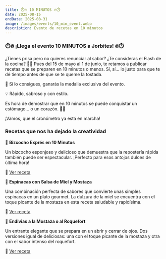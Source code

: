 ```yaml
---
title: ⏱️🔥 10 MINUTOS 🔥⏱️
date: 2025-08-15
endDate: 2025-08-31
image: /images/events/10_min_event.webp
description: Evento de recetas en 10 minutos
---
```


### ⏱️🔥 ¡Llega el evento 10 MINUTOS a Jorbites! 🔥⏱️

¿Tienes prisa pero no quieres renunciar al sabor? ¿Te consideras el Flash de la cocina? 💨🍳
Pues del 15 de mayo al 1 de junio, te retamos a publicar recetas que se preparen en 10 minutos o menos. Sí, sí… lo justo para que te dé tiempo antes de que se te queme la tostada.

🥇 Si lo consigues, ganarás la medalla exclusiva del evento.

💡 Rápido, sabroso y con estilo.

Es hora de demostrar que en 10 minutos se puede conquistar un estómago… o un corazón. 🥑💘

¡Vamos, que el cronómetro ya está en marcha!

### Recetas que nos ha dejado la creatividad

🎯 **Bizcocho Exprés en 10 Minutos**

Un bizcocho esponjoso y delicioso que demuestra que la repostería rápida también puede ser espectacular. ¡Perfecto para esos antojos dulces de última hora!

📎 [Ver receta](https://jorbites.com/recipes/682604558335d56e3806850f)

🥬 **Espinacas con Salsa de Miel y Mostaza**

Una combinación perfecta de sabores que convierte unas simples espinacas en un plato gourmet. La dulzura de la miel se encuentra con el toque picante de la mostaza en esta receta saludable y rapidísima.

📎 [Ver receta](https://jorbites.com/recipes/6832af30e602382f2fac259a)

🌿 **Endivias a la Mostaza o al Roquefort**

Un entrante elegante que se prepara en un abrir y cerrar de ojos. Dos versiones igual de deliciosas: una con el toque picante de la mostaza y otra con el sabor intenso del roquefort.

📎 [Ver receta](https://jorbites.com/recipes/683ae987f67f17be796600b5)
